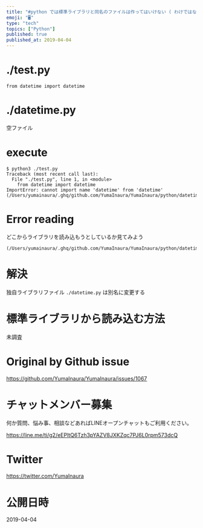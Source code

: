 ```yaml
---
title: "#python では標準ライブラリと同名のファイルは作ってはいけない ( わけではないかもしれないが、謎の import エラーが出る場合の"
emoji: "🖥"
type: "tech"
topics: ["Python"]
published: true
published_at: 2019-04-04
---
```


# ./test.py

```
from datetime import datetime 
```

# ./datetime.py

空ファイル

# execute
```
$ python3 ./test.py
Traceback (most recent call last):
  File "./test.py", line 1, in <module>
    from datetime import datetime
ImportError: cannot import name 'datetime' from 'datetime' (/Users/yumainaura/.ghq/github.com/YumaInaura/YumaInaura/python/datetime.py)
```

# Error reading

どこからライブラリを読み込もうとしているか見てみよう

```
(/Users/yumainaura/.ghq/github.com/YumaInaura/YumaInaura/python/datetime.py)
```

# 解決

独自ライブラリファイル `./datetime.py` は別名に変更する

# 標準ライブラリから読み込む方法

未調査

# Original by Github issue

https://github.com/YumaInaura/YumaInaura/issues/1067








<!-- Update From Qiita API -->

# チャットメンバー募集


何か質問、悩み事、相談などあればLINEオープンチャットもご利用ください。

https://line.me/ti/g2/eEPltQ6Tzh3pYAZV8JXKZqc7PJ6L0rpm573dcQ





# Twitter


https://twitter.com/YumaInaura


<!-- Update From Qiita API -->



# 公開日時

2019-04-04
